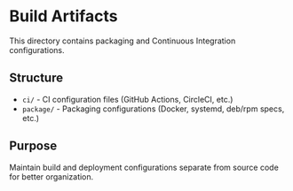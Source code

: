 # Build Artifacts

This directory contains packaging and Continuous Integration configurations.

## Structure

- `ci/` - CI configuration files (GitHub Actions, CircleCI, etc.)
- `package/` - Packaging configurations (Docker, systemd, deb/rpm specs, etc.)

## Purpose

Maintain build and deployment configurations separate from source code for better organization.
